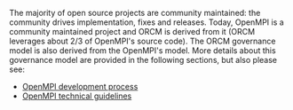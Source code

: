 The majority of open source projects are community maintained: the community drives implementation, fixes and releases.  Today, OpenMPI is a community maintained project and ORCM is derived from it (ORCM leverages about 2/3 of OpenMPI's source code).  The ORCM governance model is also derived from the OpenMPI's model.  More details about this governance model are provided in the following sections, but also please see:

* [OpenMPI development process](https://svn.open-mpi.org/trac/ompi/wiki/DevProcess)
* [OpenMPI technical guidelines](https://svn.open-mpi.org/trac/ompi/wiki/TechnicalGuidelines)
